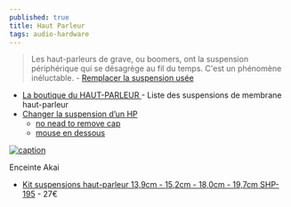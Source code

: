 ```yaml
---
published: true
title: Haut Parleur
tags: audio-hardware
---
```

> Les haut-parleurs de grave, ou boomers, ont la suspension périphérique qui se désagrège au fil du temps. C'est un phénomène inéluctable.  - [Remplacer la suspension usée](https://remembranage.fr/reparation.html)

- [    La boutique du HAUT-PARLEUR ](https://www.haut-parleur.net/index.html) - Liste des suspensions de membrane haut-parleur
- [ Changer la suspension d’un HP](https://www.audiovintage.fr/2008/05/18/changer-la-suspension-dun-hp/)
	- [no nead to remove cap](https://www.youtube.com/watch?v=ZxC7oDIP0wE)
    - [mouse en dessous](https://www.youtube.com/watch?v=0Qq_TtnVxzs&list=PLh9akXp2EH2CJFLEj_6bLXdJhjlWv6Dac&index=2)

[![caption](https://img.youtube.com/vi/BRLtmpEQ_OQ/0.jpg)](https://www.youtube.com/watch?v=BRLtmpEQ_OQ)

Enceinte Akai
- [Kit suspensions haut-parleur 13,9cm - 15,2cm - 18,0cm - 19,7cm SHP-195](https://boutiqueduhautparleur.com/suspension-haut-parleur-20-cm-de-diametre-3/) - 27€